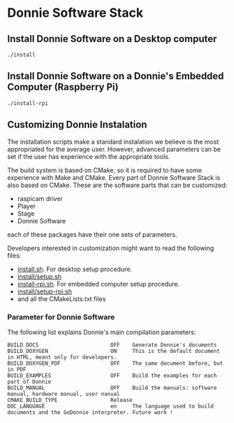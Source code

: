 
<!---
[//]: # incluir travis
[//]: #| Linux                           |
[//]: #|---------------------------------|
[//]: #| [![Build Status][master]][repo] |
[//]: # https://github.com/forexample/package-example/blob/master/CMakeLists.txt

[//]: #[master]: https://travis-ci.org/forexample/package-example.svg?branch=master
[//]: #[repo]: https://travis-ci.org/forexample/package-example
-->

# Donnie Software Stack

## Install Donnie Software on a Desktop computer

	./install

## Install Donnie Software on a Donnie's Embedded Computer (Raspberry Pi)

	./install-rpi

## Customizing Donnie Instalation

The installation scripts make a standard instalation we believe is the most appropriated for the average user.
However, advanced parameters can be set if the user has experience with the appropriate tools.

The build system is based on CMake, so it is required to have some experience with Make and CMake.
Every part of Donnie Software Stack is also based on CMake. These are the software parts that can be customized:

- raspicam driver
- Player
- Stage
- Donnie Software

each of these packages have their one sets of parameters. 

Developers interested in customization might want to read the following files:

- [install.sh](install.sh). For desktop setup procedure.
- [install/setup.sh](install/setup.sh)
- [install-rpi.sh](install-rpi.sh). For embedded computer setup procedure.
- [install/setup-rpi.sh](install/setup-rpi.sh)
- and all the CMakeLists.txt files


### Parameter for Donnie Software

The following list explains Donnie's main compilation parameters:

	BUILD_DOCS                       OFF    Generate Donnie's documents
	BUILD_DOXYGEN                    ON     This is the default document in HTML, meant only for developers.
	BUILD_DOXYGEN_PDF                OFF    The same document before, but in PDF
	BUILD_EXAMPLES                   OFF    Build the examples for each part of Donnie
	BUILD_MANUAL                     OFF    Build the manuals: software manual, hardware manual, user nanual
	CMAKE_BUILD_TYPE                 Release 
	DOC_LANGUAGE                     en     The language used to build documents and the GoDonnie interpreter. Future work !


